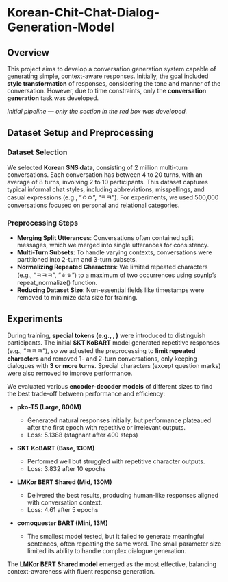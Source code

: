 # Korean-Chit-Chat-Dialog-Generation-Model

## Overview

This project aims to develop a conversation generation system capable of generating simple, context-aware responses. Initially, the goal included **style transformation** of responses, considering the tone and manner of the conversation. However, due to time constraints, only the **conversation generation** task was developed.

_Initial pipeline — only the section in the red box was developed._

## Dataset Setup and Preprocessing

### Dataset Selection
We selected **Korean SNS data**, consisting of 2 million multi-turn conversations. Each conversation has between 4 to 20 turns, with an average of 8 turns, involving 2 to 10 participants. This dataset captures typical informal chat styles, including abbreviations, misspellings, and casual expressions (e.g., “ㅇㅇ”, “ㅋㅋ”). For experiments, we used 500,000 conversations focused on personal and relational categories.

### Preprocessing Steps
- **Merging Split Utterances**: Conversations often contained split messages, which we merged into single utterances for consistency.
- **Multi-Turn Subsets**: To handle varying contexts, conversations were partitioned into 2-turn and 3-turn subsets.
- **Normalizing Repeated Characters**: We limited repeated characters (e.g., “ㅋㅋㅋ”, “ㅎㅎ”) to a maximum of two occurrences using soynlp’s repeat_normalize() function.
- **Reducing Dataset Size**: Non-essential fields like timestamps were removed to minimize data size for training.

## Experiments
During training, **special tokens (e.g., <P01>, <P02>)** were introduced to distinguish participants. The initial **SKT KoBART** model generated repetitive responses (e.g., “ㅋㅋㅋ”), so we adjusted the preprocessing to **limit repeated characters** and removed 1- and 2-turn conversations, only keeping dialogues with **3 or more turns**. Special characters (except question marks) were also removed to improve performance.

We evaluated various **encoder-decoder models** of different sizes to find the best trade-off between performance and efficiency:

- **pko-T5 (Large, 800M)**
  - Generated natural responses initially, but performance plateaued after the first epoch with repetitive or irrelevant outputs.
  - Loss: 5.1388 (stagnant after 400 steps)
  
- **SKT KoBART (Base, 130M)**
  - Performed well but struggled with repetitive character outputs.
  - Loss: 3.832 after 10 epochs
  
- **LMKor BERT Shared (Mid, 130M)**
  - Delivered the best results, producing human-like responses aligned with conversation context.
  - Loss: 4.61 after 5 epochs

- **comoquester BART (Mini, 13M)**
  - The smallest model tested, but it failed to generate meaningful sentences, often repeating the same word. The small parameter size limited its ability to handle complex dialogue generation.

The **LMKor BERT Shared model** emerged as the most effective, balancing context-awareness with fluent response generation.
